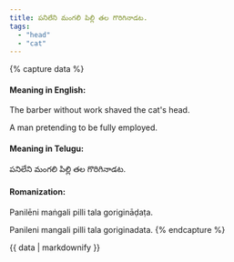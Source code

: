 ```yaml
---
title: పనిలేని మంగలి పిల్లి తల గొరిగినాడట.
tags:
  - "head"
  - "cat"
---
```


{% capture data %}
#### Meaning in English:
The barber without work shaved the cat's head.

A man pretending to be fully employed.

#### Meaning in Telugu:
పనిలేని మంగలి పిల్లి తల గొరిగినాడట.

#### Romanization:
Panilēni maṅgali pilli tala gorigināḍaṭa.

Panileni mangali pilli tala goriginadata.
{% endcapture %}

{{ data | markdownify }}

